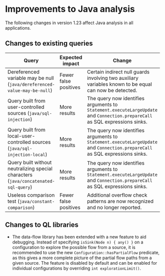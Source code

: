 # Improvements to Java analysis

The following changes in version 1.23 affect Java analysis in all applications.

## Changes to existing queries

| **Query**                    | **Expected impact**    | **Change**                        |
|------------------------------|------------------------|-----------------------------------|
| Dereferenced variable may be null (`java/dereferenced-value-may-be-null`) | Fewer false positives | Certain indirect null guards involving two auxiliary variables known to be equal can now be detected. |
| Query built from user-controlled sources (`java/sql-injection`) | More results | The query now identifies arguments to `Statement.executeLargeUpdate` and `Connection.prepareCall` as SQL expressions sinks. |
| Query built from local-user-controlled sources (`java/sql-injection-local`) | More results | The query now identifies arguments to `Statement.executeLargeUpdate` and `Connection.prepareCall` as SQL expressions sinks. |
| Query built without neutralizing special characters (`java/concatenated-sql-query`) | More results | The query now identifies arguments to `Statement.executeLargeUpdate` and `Connection.prepareCall` as SQL expressions sinks. |
| Useless comparison test (`java/constant-comparison`) | Fewer false positives | Additional overflow check patterns are now recognized and no longer reported. |

## Changes to QL libraries

* The data-flow library has been extended with a new feature to aid debugging.
  Instead of specifying `isSink(Node n) { any() }` on a configuration to
  explore the possible flow from a source, it is recommended to use the new
  `Configuration::hasPartialFlow` predicate, as this gives a more complete
  picture of the partial flow paths from a given source. The feature is
  disabled by default and can be enabled for individual configurations by
  overriding `int explorationLimit()`.

